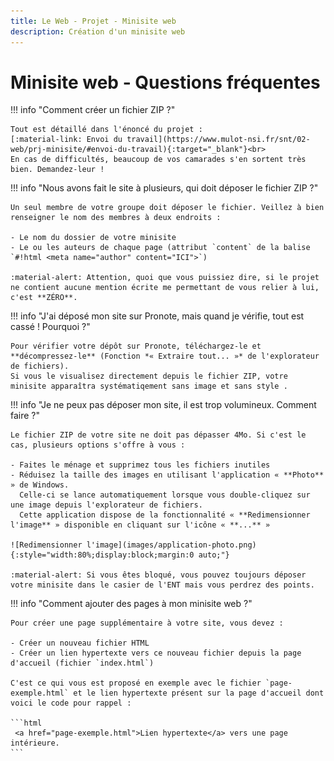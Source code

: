 ```yaml
---
title: Le Web - Projet - Minisite web
description: Création d'un minisite web
---
```


# Minisite web - Questions fréquentes

!!! info "Comment créer un fichier ZIP ?"

    Tout est détaillé dans l'énoncé du projet : 
    [:material-link: Envoi du travail](https://www.mulot-nsi.fr/snt/02-web/prj-minisite/#envoi-du-travail){:target="_blank"}<br>
    En cas de difficultés, beaucoup de vos camarades s'en sortent très bien. Demandez-leur !

!!! info "Nous avons fait le site à plusieurs, qui doit déposer le fichier ZIP ?"

    Un seul membre de votre groupe doit déposer le fichier. Veillez à bien renseigner le nom des membres à deux endroits :

    - Le nom du dossier de votre minisite
    - Le ou les auteurs de chaque page (attribut `content` de la balise `#!html <meta name="author" content="ICI">`)

    :material-alert: Attention, quoi que vous puissiez dire, si le projet ne contient aucune mention écrite me permettant de vous relier à lui, c'est **ZÉRO**.

!!! info "J'ai déposé mon site sur Pronote, mais quand je vérifie, tout est cassé ! Pourquoi ?"

    Pour vérifier votre dépôt sur Pronote, téléchargez-le et **décompressez-le** (Fonction *« Extraire tout... »* de l'explorateur de fichiers).
    Si vous le visualisez directement depuis le fichier ZIP, votre minisite apparaîtra systématiqement sans image et sans style .

!!! info "Je ne peux pas déposer mon site, il est trop volumineux. Comment faire ?"

    Le fichier ZIP de votre site ne doit pas dépasser 4Mo. Si c'est le cas, plusieurs options s'offre à vous :

    - Faites le ménage et supprimez tous les fichiers inutiles
    - Réduisez la taille des images en utilisant l'application « **Photo** » de Windows.
      Celle-ci se lance automatiquement lorsque vous double-cliquez sur une image depuis l'explorateur de fichiers.
      Cette application dispose de la fonctionnalité « **Redimensionner l'image** » disponible en cliquant sur l'icône « **...** »

    ![Redimensionner l'image](images/application-photo.png){:style="width:80%;display:block;margin:0 auto;"}

    :material-alert: Si vous êtes bloqué, vous pouvez toujours déposer votre minisite dans le casier de l'ENT mais vous perdrez des points. 

!!! info "Comment ajouter des pages à mon minisite web ?"

    Pour créer une page supplémentaire à votre site, vous devez : 
    
    - Créer un nouveau fichier HTML
    - Créer un lien hypertexte vers ce nouveau fichier depuis la page d'accueil (fichier `index.html`)

    C'est ce qui vous est proposé en exemple avec le fichier `page-exemple.html` et le lien hypertexte présent sur la page d'accueil dont voici le code pour rappel :
    
    ```html
     <a href="page-exemple.html">Lien hypertexte</a> vers une page intérieure.
    ```
    